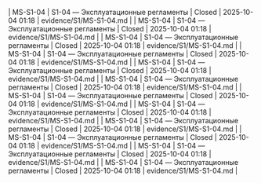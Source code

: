 | MS-S1-04 | S1-04 — Эксплуатационные регламенты | Closed | 2025-10-04 01:18 | evidence/S1/MS-S1-04.md |
| MS-S1-04 | S1-04 — Эксплуатационные регламенты | Closed | 2025-10-04 01:18 | evidence/S1/MS-S1-04.md |
| MS-S1-04 | S1-04 — Эксплуатационные регламенты | Closed | 2025-10-04 01:18 | evidence/S1/MS-S1-04.md |
| MS-S1-04 | S1-04 — Эксплуатационные регламенты | Closed | 2025-10-04 01:18 | evidence/S1/MS-S1-04.md |
| MS-S1-04 | S1-04 — Эксплуатационные регламенты | Closed | 2025-10-04 01:18 | evidence/S1/MS-S1-04.md |
| MS-S1-04 | S1-04 — Эксплуатационные регламенты | Closed | 2025-10-04 01:18 | evidence/S1/MS-S1-04.md |
| MS-S1-04 | S1-04 — Эксплуатационные регламенты | Closed | 2025-10-04 01:18 | evidence/S1/MS-S1-04.md |
| MS-S1-04 | S1-04 — Эксплуатационные регламенты | Closed | 2025-10-04 01:18 | evidence/S1/MS-S1-04.md |
| MS-S1-04 | S1-04 — Эксплуатационные регламенты | Closed | 2025-10-04 01:18 | evidence/S1/MS-S1-04.md |
| MS-S1-04 | S1-04 — Эксплуатационные регламенты | Closed | 2025-10-04 01:18 | evidence/S1/MS-S1-04.md |
| MS-S1-04 | S1-04 — Эксплуатационные регламенты | Closed | 2025-10-04 01:18 | evidence/S1/MS-S1-04.md |
| MS-S1-04 | S1-04 — Эксплуатационные регламенты | Closed | 2025-10-04 01:18 | evidence/S1/MS-S1-04.md |
